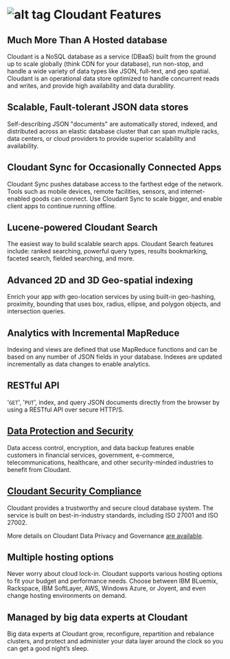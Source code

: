# ![alt tag](images/guide_icon.png) Cloudant Features

## Much More Than A Hosted database

Cloudant is a NoSQL database as a service (DBaaS) built from the ground up
to scale globally (think CDN for your database),
run non-stop,
and handle a wide variety of data types like JSON,
full-text,
and geo spatial.
Cloudant is an operational data store optimized
to handle concurrent reads and writes,
and provide high availability and data durability.

## Scalable, Fault-tolerant JSON data stores
   
Self-describing JSON "documents" are automatically stored,
indexed,
and distributed across an elastic database cluster that can span multiple racks,
data centers,
or cloud providers to provide superior scalability and availability.

## Cloudant Sync for Occasionally Connected Apps
   
Cloudant Sync pushes database access to the farthest edge of the network.
Tools such as
mobile devices,
remote facilities,
sensors,
and internet-enabled goods can connect.
Use Cloudant Sync to scale bigger,
and enable client apps to continue running offline.

## Lucene-powered Cloudant Search
   
The easiest way to build scalable search apps.
Cloudant Search features include:
ranked searching,
powerful query types,
results bookmarking,
faceted search,
fielded searching,
and more.

## Advanced 2D and 3D Geo-spatial indexing

Enrich your app with geo-location services by using built-in geo-hashing,
proximity,
bounding that uses box, radius, ellipse, and polygon objects,
and intersection queries.

## Analytics with Incremental MapReduce

Indexing and views are defined that use MapReduce functions
and can be based on any number of JSON fields in your database.
Indexes are updated incrementally as data changes to enable analytics.

## RESTful API

'`GET`',
'`PUT`',
index,
and query JSON documents directly from the browser by using a RESTful API over secure HTTP/S.

## [Data Protection and Security](dbaassecurity.html)

Data access control,
encryption,
and data backup features enable customers in financial services,
government,
e-commerce,
telecommunications,
healthcare,
and other security-minded industries to benefit from Cloudant.

## [Cloudant Security Compliance](cloudantcompliance.html)

Cloudant provides a trustworthy and secure cloud database system.
The service is built on best-in-industry standards,
including ISO 27001 and ISO 27002.

More details on Cloudant Data Privacy and
Governance [are available](dataprivacygovernance.html).

## Multiple hosting options

Never worry about cloud lock-in.
Cloudant supports various hosting options
to fit your budget and performance needs.
Choose between IBM BLuemix,
Rackspace,
IBM SoftLayer,
AWS,
Windows Azure,
or Joyent,
and even change hosting environments on demand.

## Managed by big data experts at Cloudant

Big data experts at Cloudant grow,
reconfigure,
repartition and rebalance clusters,
and protect and administer your data layer around the clock so you can get a good night’s sleep.